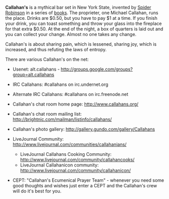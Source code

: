 <div id="wikitext">

**Callahan's** is a mythical bar set in New York State, invented by
[Spider Robinson](http://www.spiderrobinson.com/) in a series of
[books](http://tinyurl.com/3jw7z). The proprieter, one Michael Callahan,
runs the place. Drinks are \$0.50, but you have to pay \$1 at a time. If
you finish your drink, you can toast something and throw your glass into
the fireplace for that extra \$0.50. At the end of the night, a box of
quarters is laid out and you can collect your change. Almost no one
takes any change.

Callahan's is about sharing pain, which is lessened, sharing joy, which
is increased, and thus refuting the laws of entropy.

There are various Callahan's on the net:

<div class="vspace">

</div>

-   Usenet: alt.callahans -
    <http://groups.google.com/groups?group=alt.callahans>
-   IRC Callahans: \#callahans on irc.undernet.org
-   Alternate IRC Callahans: \#callahans on irc.freenode.net
-   Callahan's chat room home page: <http://www.callahans.org/>
-   Callahan's chat room mailing list:
    <http://brightnic.com/mailman/listinfo/callahans/>
-   Callahan's photo gallery:
    <http://gallery.gundo.com/gallery/Callahans>
-   LiveJournal Community:
    <http://www.livejournal.com/communities/callahanians/>
    -   LiveJournal Callahans Cooking Community:
        <http://www.livejournal.com/community/callahancooks/>
    -   LiveJournal Callahanicon community:
        <http://www.livejournal.com/community/callahanicon/>

    <div class="vspace">

    </div>

-   CEPT: "Callahan's Ecumenical Prayer Team" - whenever you need some
    good thoughts and wishes just enter a CEPT and the Callahan's crew
    will do it's best for you.

<div class="vspace">

</div>

</div>
